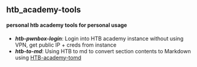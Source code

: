 ## htb_academy-tools

#### personal htb academy tools for personal usage

- ***htb-pwnbox-login***: Login into HTB academy instance without using VPN, get public IP + creds from instance
- ***htb-to-md***: Using HTB to md to convert section contents to Markdown using [HTB-academy-tomd](https://github.com/Tut-k0/htb-academy-to-md)
